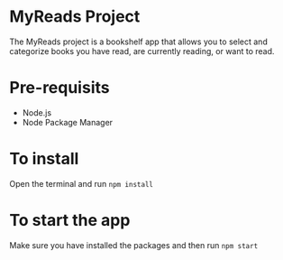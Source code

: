 # MyReads Project

The MyReads project is a bookshelf app that allows you to select and categorize books you have read, are currently reading, or want to read.

# Pre-requisits

 - Node.js
 - Node Package Manager

# To install

Open the terminal and run 
`npm install`

# To start the app

Make sure you have installed the packages and then run
`npm start`
